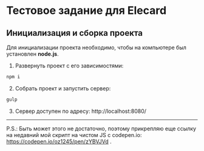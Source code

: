 # Тестовое задание для Elecard

## Инициализация и сборка проекта

Для инициализации проекта необходимо, чтобы на компьютере был установлен **node.js**.

1. Развернуть проект с его зависимостями:

```bash
npm i
```

2. Собрать проект и запустить сервер:

```bash
gulp
```

3. Сервер доступен по адресу: http://localhost:8080/

---

P.S.: Быть может этого не достаточно, поэтому прикрепляю еще ссылку на недавний мой скрипт на чистом JS с codepen.io: https://codepen.io/oz1245/pen/zYBVJVd .
